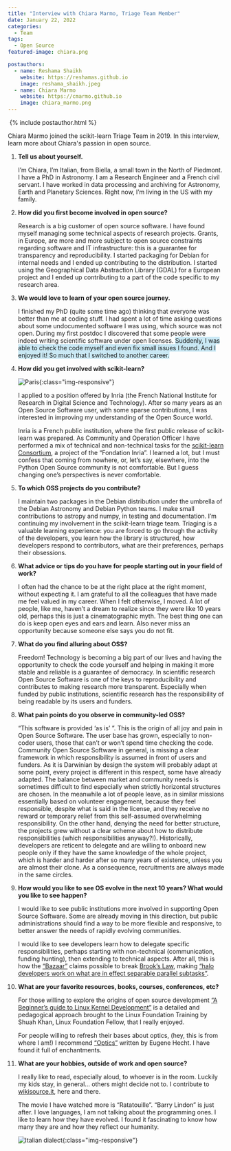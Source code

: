 ```yaml
---
title: "Interview with Chiara Marmo, Triage Team Member"
date: January 22, 2022
categories:
  - Team
tags:
  - Open Source
featured-image: chiara.png

postauthors:
  - name: Reshama Shaikh
    website: https://reshamas.github.io
    image: reshama_shaikh.jpeg 
  - name: Chiara Marmo
    website: https://cmarmo.github.io
    image: chiara_marmo.png
---
```


<div>
  <img src="/blog/assets/images/posts_images/{{ page.featured-image }}" alt="">
  {% include postauthor.html %}
</div>

Chiara Marmo joined the scikit-learn Triage Team in 2019. In this interview, learn more about Chiara's passion in open source.

1. __Tell us about yourself.__

    I’m Chiara, I’m Italian, from Biella, a small town in the North of Piedmont. I have a PhD in Astronomy. I am a Research Engineer and a French civil servant. I have worked in data processing and archiving for Astronomy, Earth and Planetary Sciences. Right now, I’m living in the US with my family.

1. __How did you first become involved in open source?__

    Research is a big customer of open source software. I have found myself managing some technical aspects of research projects. Grants, in Europe, are more and more subject to open source constraints regarding software and IT infrastructure: this is a guarantee for transparency and reproducibility. I started packaging for Debian for internal needs and I ended up contributing to the distribution. I started using the Geographical Data Abstraction Library (GDAL) for a European project and I ended up contributing to a part of the code specific to my research area.

1. __We would love to learn of your open source journey.__

    I finished my PhD (quite some time ago) thinking that everyone was better than me at coding stuff. I had spent a lot of time asking questions about some undocumented software I was using, which source was not open. During my first postdoc I discovered that some people were indeed writing scientific software under open licenses. <span style="background-color: #CAE9F5;">  Suddenly, I was able to check the code myself and even fix small issues I found. And I enjoyed it! So much that I switched to another career. </span>

1. __How did you get involved with scikit-learn?__

    ![Paris](/blog/assets/images/posts_images/Paris-s.jpg){:class="img-responsive"}

    I applied to a position offered by Inria (the French National Institute for Research in Digital Science and Technology). After so many years as an Open Source Software user, with some sparse contributions, I was interested in improving my understanding of the Open Source world.

    Inria is a French public institution, where the first public release of scikit-learn was prepared. As Community and Operation Officer I have performed a mix of technical and non-technical tasks for the [scikit-learn Consortium](https://scikit-learn.fondation-inria.fr/home/), a project of the “Fondation Inria”. I learned a lot, but I must confess that coming from nowhere, or, let’s say, elsewhere, into the Python Open Source community is not comfortable. But I guess changing one’s perspectives is never comfortable.

1. __To which OSS projects do you contribute?__

    I maintain two packages in the Debian distribution under the umbrella of the Debian Astronomy and Debian Python teams. I make small contributions to astropy and numpy, in testing and documentation. I’m continuing my involvement in the scikit-learn triage team. Triaging is a valuable learning experience: you are forced to go through the activity of the developers, you learn how the library is structured, how developers respond to contributors, what are their preferences, perhaps their obsessions.

1. __What advice or tips do you have for people starting out in your field of work?__

    I often had the chance to be at the right place at the right moment, without expecting it. I am grateful to all the colleagues that have made me feel valued in my career. When I felt otherwise, I moved. A lot of people, like me, haven’t a dream to realize since they were like 10 years old, perhaps this is just a cinematographic myth. The best thing one can do is keep open eyes and ears and learn. Also never miss an opportunity because someone else says you do not fit.

1. __What do you find alluring about OSS?__

    Freedom! Technology is becoming a big part of our lives and having the opportunity to check the code yourself and helping in making it more stable and reliable is a guarantee of democracy. In scientific research Open Source Software is one of the keys to reproducibility and contributes to making research more transparent. Especially when funded by public institutions, scientific research has the responsibility of being readable by its users and funders.

1. __What pain points do you observe in community-led OSS?__

    “This software is provided ‘as is’ ”. This is the origin of all joy and pain in Open Source Software. The user base has grown, especially to non-coder users, those that can’t or won’t spend time checking the code. Community Open Source Software in general, is missing a clear framework in which responsibility is assumed in front of users and funders. As it is Darwinian by design the system will probably adapt at some point, every project is different in this respect, some have already adapted. The balance between market and community needs is sometimes difficult to find especially when strictly horizontal structures are chosen. In the meanwhile a lot of people leave, as in similar missions essentially based on volunteer engagement, because they feel responsible, despite what is said in the license, and they receive no reward or temporary relief from this self-assumed overwhelming responsibility. On the other hand, denying the need for better structure, the projects grew without  a clear scheme about how to distribute responsibilities (which responsibilities anyway?!). Historically, developers are reticent to delegate and are willing to onboard new people only if they have the same knowledge of the whole project, which is harder and harder after so many years of existence, unless you are almost their clone. As a consequence, recruitments are always made in the same circles.

1. __How would you like to see OS evolve in the next 10 years?  What would you like to see happen?__

    I would like to see public institutions more involved in supporting Open Source Software. Some are already moving in this direction, but public administrations should find a way to be more flexible and responsive, to better answer the needs of rapidly evolving communities.

    I would like to see developers learn how to delegate specific responsibilities, perhaps starting with non-technical (communication, funding hunting), then extending to technical aspects. After all, this is how the [“Bazaar”](http://www.catb.org/~esr/writings/cathedral-bazaar/cathedral-bazaar/) claims possible to break [Brook’s Law](https://en.wikipedia.org/wiki/Brooks%27s_law), making [“halo developers work on what are in effect separable parallel subtasks”](http://www.catb.org/~esr/writings/cathedral-bazaar/cathedral-bazaar/ar01s05.html).

1. __What are your favorite resources, books, courses, conferences, etc?__

    For those willing to explore the origins of open source development [“A Beginner’s guide to Linux Kernel Development”](https://training.linuxfoundation.org/training/a-beginners-guide-to-linux-kernel-development-lfd103/) is a detailed and pedagogical approach brought to the Linux Foundation Training by Shuah Khan, Linux Foundation Fellow, that I really enjoyed.

    For people willing to refresh their bases about optics, (hey, this is from where I am!) I recommend [“Optics”](https://www.pearson.com/us/higher-education/program/Hecht-Optics-5th-Edition/PGM45350.html) written by Eugene Hecht. I have found it full of enchantments.

1. __What are your hobbies, outside of work and open source?__

    I really like to read, especially aloud, to whoever is in the room. Luckily my kids stay, in general… others might decide not to. I contribute to [wikisource.it](https://it.wikisource.org), here and there.

    The movie I have watched more is “Ratatouille”. “Barry Lindon” is just after. I love languages, I am not talking about the programming ones. I like to learn how they have evolved. I found it fascinating to know how many they are and how they reflect our humanity.

    ![Italian dialect](/blog/assets/images/posts_images/dialetto-s.jpg){:class="img-responsive"}
